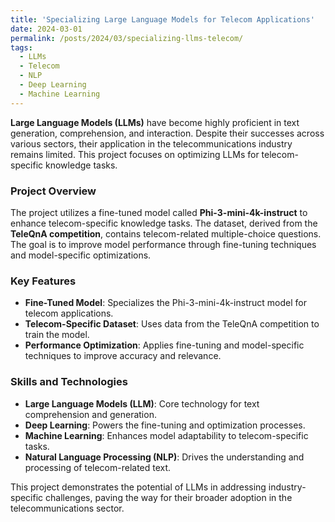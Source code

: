 ```yaml
---
title: 'Specializing Large Language Models for Telecom Applications'
date: 2024-03-01
permalink: /posts/2024/03/specializing-llms-telecom/
tags:
  - LLMs
  - Telecom
  - NLP
  - Deep Learning
  - Machine Learning
---
```


**Large Language Models (LLMs)** have become highly proficient in text generation, comprehension, and interaction. Despite their successes across various sectors, their application in the telecommunications industry remains limited. This project focuses on optimizing LLMs for telecom-specific knowledge tasks.

### Project Overview

The project utilizes a fine-tuned model called **Phi-3-mini-4k-instruct** to enhance telecom-specific knowledge tasks. The dataset, derived from the **TeleQnA competition**, contains telecom-related multiple-choice questions. The goal is to improve model performance through fine-tuning techniques and model-specific optimizations.

### Key Features

- **Fine-Tuned Model**: Specializes the Phi-3-mini-4k-instruct model for telecom applications.
- **Telecom-Specific Dataset**: Uses data from the TeleQnA competition to train the model.
- **Performance Optimization**: Applies fine-tuning and model-specific techniques to improve accuracy and relevance.

### Skills and Technologies

- **Large Language Models (LLM)**: Core technology for text comprehension and generation.
- **Deep Learning**: Powers the fine-tuning and optimization processes.
- **Machine Learning**: Enhances model adaptability to telecom-specific tasks.
- **Natural Language Processing (NLP)**: Drives the understanding and processing of telecom-related text.

This project demonstrates the potential of LLMs in addressing industry-specific challenges, paving the way for their broader adoption in the telecommunications sector.
